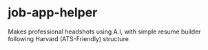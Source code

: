 # job-app-helper
Makes professional headshots using A.I, with simple resume builder following Harvard (ATS-Friendly) structure
